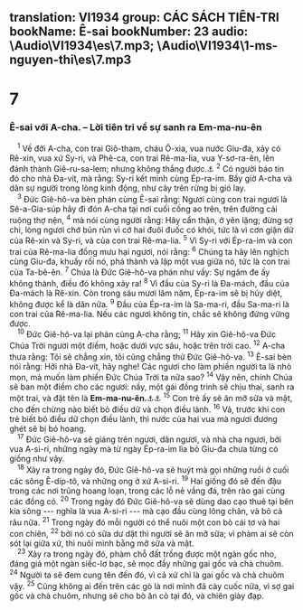 translation: VI1934
group: CÁC SÁCH TIÊN-TRI
bookName: Ê-sai 
bookNumber: 23
audio: \Audio\VI1934\es\7.mp3; \Audio\VI1934\1-ms-nguyen-thi\es\7.mp3
-------

<div class="title"><h1>7</h1><h3>Ê-sai với A-cha. – Lời tiên tri về sự sanh ra Em-ma-nu-ên</h3></div>
<span class="verse es_7_1"> <sup>1</sup> Về đời A-cha, con trai Giô-tham, cháu Ô-xia, vua nước Giu-đa, xảy có Rê-xin, vua xứ Sy-ri, và Phê-ca, con trai Rê-ma-lia, vua Y-sơ-ra-ên, lên đánh thành Giê-ru-sa-lem; nhưng không thắng được.<a data-toggle="tooltip" data-placement="bottom" title="2Vua 16:5; 2Su 28:5-6">⚓</a></span>
<span class="verse es_7_2"><sup>2</sup> Có người báo tin đó cho nhà Đa-vít, mà rằng: Sy-ri kết minh cùng Ép-ra-im. Bấy giờ A-cha và dân sự người trong lòng kinh động, như cây trên rừng bị gió lay. <br/></span>
<span class="verse es_7_3"> <sup>3</sup> Đức Giê-hô-va bèn phán cùng Ê-sai rằng: Ngươi cùng con trai ngươi là Sê-a-Gia-súp hãy đi đón A-cha tại nơi cuối cống ao trên, trên đường cái ruộng thợ nện, </span>
<span class="verse es_7_4"><sup>4</sup> mà nói cùng người rằng: Hãy cẩn thận, ở yên lặng; đừng sợ chi, lòng ngươi chớ bủn rủn vì cớ hai đuôi đuốc có khói, tức là vì cơn giận dữ của Rê-xin và Sy-ri, và của con trai Rê-ma-lia. </span>
<span class="verse es_7_5"><sup>5</sup> Vì Sy-ri với Ép-ra-im và con trai của Rê-ma-lia đồng mưu hại ngươi, nói rằng: </span>
<span class="verse es_7_6"><sup>6</sup> Chúng ta hãy lên nghịch cùng Giu-đa, khuấy rối nó, phá thành và lập một vua giữa nó, tức là con trai của Ta-bê-ên. </span>
<span class="verse es_7_7"><sup>7</sup> Chúa là Đức Giê-hô-va phán như vầy: Sự ngăm đe ấy không thành, điều đó không xảy ra! </span>
<span class="verse es_7_8"><sup>8</sup> Vì đầu của Sy-ri là Đa-mách, đầu của Đa-mách là Rê-xin. Còn trong sáu mươi lăm năm, Ép-ra-im sẽ bị hủy diệt, không được kể là dân nữa. </span>
<span class="verse es_7_9"><sup>9</sup> Đầu của Ép-ra-im là Sa-ma-ri, đầu Sa-ma-ri là con trai của Rê-ma-lia. Nếu các ngươi không tin, chắc sẽ không đứng vững được. <br/></span>
<span class="verse es_7_10"> <sup>10</sup> Đức Giê-hô-va lại phán cùng A-cha rằng; </span>
<span class="verse es_7_11"><sup>11</sup> Hãy xin Giê-hô-va Đức Chúa Trời ngươi một điềm, hoặc dưới vực sâu, hoặc trên trời cao. </span>
<span class="verse es_7_12"><sup>12</sup> A-cha thưa rằng: Tôi sẽ chẳng xin, tôi cũng chẳng thử Đức Giê-hô-va. </span>
<span class="verse es_7_13"><sup>13</sup> Ê-sai bèn nói rằng: Hỡi nhà Đa-vít, hãy nghe! Các ngươi cho làm phiền người ta là nhỏ mọn, mà muốn làm phiền Đức Chúa Trời ta nữa sao? </span>
<span class="verse es_7_14"><sup>14</sup> Vậy nên, chính Chúa sẽ ban một điềm cho các ngươi: nầy, một gái đồng trinh sẽ chịu thai, sanh ra một trai, và đặt tên là <strong>Em-ma-nu-ên.</strong><a data-toggle="tooltip" data-placement="bottom" title="Nghĩa là: Đức Chúa Trời ở cùng chúng ta">⚓</a><a data-toggle="tooltip" data-placement="bottom" title="Mat 1:23">⚓</a></span>
<span class="verse es_7_15"><sup>15</sup> Con trẻ ấy sẽ ăn mỡ sữa và mật, cho đến chừng nào biết bỏ điều dữ và chọn điều lành. </span>
<span class="verse es_7_16"><sup>16</sup> Vả, trước khi con trẻ biết bỏ điều dữ chọn điều lành, thì nước của hai vua mà ngươi đương ghét sẽ bị bỏ hoang. <br/></span>
<span class="verse es_7_17"> <sup>17</sup> Đức Giê-hô-va sẽ giáng trên ngươi, dân ngươi, và nhà cha ngươi, bởi vua A-si-ri, những ngày mà từ ngày Ép-ra-im lìa bỏ Giu-đa chưa từng có giống như vậy. <br/></span>
<span class="verse es_7_18"> <sup>18</sup> Xảy ra trong ngày đó, Đức Giê-hô-va sẽ huýt mà gọi những ruồi ở cuối các sông Ê-díp-tô, và những ong ở xứ A-si-ri. </span>
<span class="verse es_7_19"><sup>19</sup> Hai giống đó sẽ đến đậu trong các nơi trũng hoang loạn, trong các lỗ nẻ vầng đá, trên rào gai cùng các đồng cỏ. </span>
<span class="verse es_7_20"><sup>20</sup> Trong ngày đó Đức Giê-hô-va sẽ dùng dao cạo thuê tại bên kia sông --- nghĩa là vua A-si-ri --- mà cạo đầu cùng lông chân, và bỏ cả râu nữa. </span>
<span class="verse es_7_21"><sup>21</sup> Trong ngày đó mỗi người có thể nuôi một con bò cái tơ và hai con chiên, </span>
<span class="verse es_7_22"><sup>22</sup> bởi nó có sữa dư dật thì người sẽ ăn mỡ sữa; vì phàm ai sẽ còn sót lại giữa xứ, thì nuôi mình bằng mỡ sữa và mật. <br/></span>
<span class="verse es_7_23"> <sup>23</sup> Xảy ra trong ngày đó, phàm chỗ đất trồng được một ngàn gốc nho, đáng giá một ngàn siếc-lơ bạc, sẽ mọc đầy những gai gốc và chà chuôm. </span>
<span class="verse es_7_24"><sup>24</sup> Người ta sẽ đem cung tên đến đó, vì cả xứ chỉ là gai gốc và chà chuôm vậy. </span>
<span class="verse es_7_25"><sup>25</sup> Cũng không ai đến trên các gò là nơi mình đã cày cuốc nữa, vì sợ gai gốc và chà chuôm, nhưng sẽ cho bò ăn cỏ tại đó, và chiên giày đạp. <br/></span>
